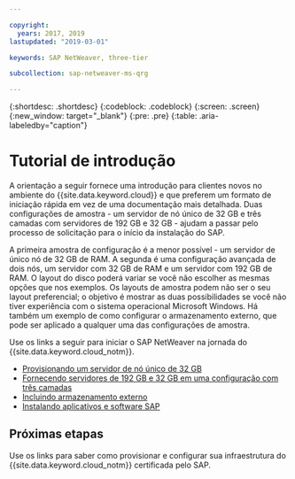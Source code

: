 ```yaml
---

copyright:
  years: 2017, 2019
lastupdated: "2019-03-01"

keywords: SAP NetWeaver, three-tier

subcollection: sap-netweaver-ms-qrg

---
```


{:shortdesc: .shortdesc}
{:codeblock: .codeblock}
{:screen: .screen}
{:new_window: target="_blank"}
{:pre: .pre}
{:table: .aria-labeledby="caption"}

# Tutorial de introdução

A orientação a seguir fornece uma introdução para clientes novos no ambiente do {{site.data.keyword.cloud}} e que preferem um formato de iniciação rápida em vez de uma documentação mais detalhada. Duas configurações de amostra - um servidor de nó único de 32 GB e três camadas com servidores
de 192 GB e 32 GB - ajudam a passar pelo processo de solicitação para o início da instalação do SAP.

A primeira amostra de configuração é a menor possível - um servidor de único nó de 32 GB de RAM. A
segunda é uma configuração avançada de dois nós, um servidor com 32 GB de RAM e um servidor com 192 GB
de RAM. O layout do disco poderá variar se você não escolher as mesmas opções que nos exemplos. Os layouts de amostra podem não ser o seu layout preferencial; o objetivo é mostrar
as duas possibilidades se você não tiver experiência com o sistema operacional Microsoft Windows. Há também um exemplo de como configurar o armazenamento externo, que pode ser aplicado a qualquer uma das configurações de amostra.

Use os links a seguir para iniciar o SAP NetWeaver na jornada do {{site.data.keyword.cloud_notm}}.

  * [Provisionando um servidor de nó único de 32 GB](/docs/infrastructure/sap-netweaver-ms-qrg?topic=sap-netweaver-ms-qrg-provisioning-a-32-gb-single-node-server)
  * [Fornecendo servidores de 192 GB e 32 GB em uma configuração com três camadas](/docs/infrastructure/sap-netweaver-ms-qrg?topic=sap-netweaver-ms-qrg-install-256GB)
  * [Incluindo armazenamento externo](/docs/infrastructure/sap-netweaver-ms-qrg?topic=sap-netweaver-ms-qrg-storage)
  * [Instalando aplicativos e software SAP](/docs/infrastructure/sap-netweaver-ms-qrg?topic=sap-netweaver-ms-qrg-install_landscape)

## Próximas etapas

Use os links para saber como provisionar e configurar sua infraestrutura do {{site.data.keyword.cloud_notm}} certificada pelo SAP.
